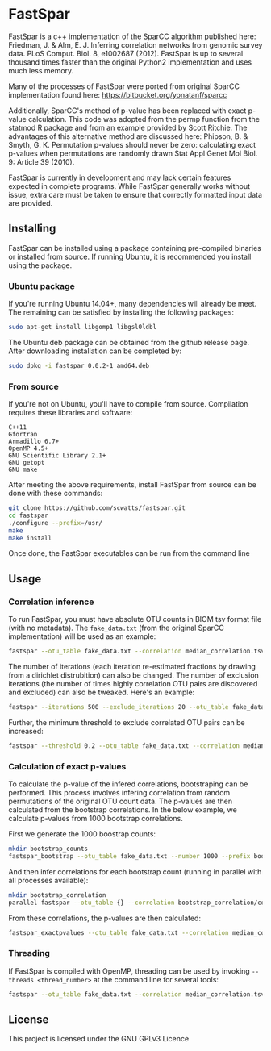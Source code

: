 # FastSpar
FastSpar is a c++ implementation of the SparCC algorithm published here: Friedman, J. & Alm, E. J. Inferring correlation networks from genomic survey data. PLoS Comput. Biol. 8, e1002687 (2012). FastSpar is up to several thousand times faster than the original Python2 implementation and uses much less memory.

Many of the processes of FastSpar were ported from original SparCC implementation found here: https://bitbucket.org/yonatanf/sparcc

Additionally, SparCC's method of p-value has been replaced with exact p-value calculation. This code was adopted from the permp function from the statmod R package and from an example provided by Scott Ritchie. The advantages of this alternative method are discussed here: Phipson, B. & Smyth, G. K. Permutation p-values should never be zero: calculating exact p-values when permutations are randomly drawn Stat Appl Genet Mol Biol. 9: Article 39 (2010).

FastSpar is currently in development and may lack certain features expected in complete programs. While FastSpar generally works without issue, extra care must be taken to ensure that correctly formatted input data are provided.


## Installing
FastSpar can be installed using a package containing pre-compiled binaries or installed from source. If running Ubuntu, it is recommended you install using the package.


### Ubuntu package
If you're running Ubuntu 14.04+, many dependencies will already be meet. The remaining can be satisfied by installing the following packages:
```bash
sudo apt-get install libgomp1 libgsl0ldbl
```

The Ubuntu deb package can be obtained from the github release page. After downloading installation can be completed by:
```bash
sudo dpkg -i fastspar_0.0.2-1_amd64.deb
```


### From source
If you're not on Ubuntu, you'll have to compile from source. Compilation requires these libraries and software:
```
C++11
Gfortran
Armadillo 6.7+
OpenMP 4.5+
GNU Scientific Library 2.1+
GNU getopt
GNU make
```

After meeting the above requirements, install FastSpar from source can be done with these commands:
```bash
git clone https://github.com/scwatts/fastspar.git
cd fastspar
./configure --prefix=/usr/
make
make install
```
Once done, the FastSpar executables can be run from the command line


## Usage
### Correlation inference
To run FastSpar, you must have absolute OTU counts in BIOM tsv format file (with no metadata). The `fake_data.txt` (from the original SparCC implementation) will be used as an example:

```bash
fastspar --otu_table fake_data.txt --correlation median_correlation.tsv --covariance median_covariance.tsv
```

The number of iterations (each iteration re-estimated fractions by drawing from a dirichlet distrubition) can also be changed. The number of exclusion iterations (the number of times highly correlation OTU pairs are discovered and excluded) can also be tweaked. Here's an example:

```bash
fastspar --iterations 500 --exclude_iterations 20 --otu_table fake_data.txt --correlation median_correlation.tsv --covariance median_covariance.tsv
```

Further, the minimum threshold to exclude correlated OTU pairs can be increased:
```bash
fastspar --threshold 0.2 --otu_table fake_data.txt --correlation median_correlation.tsv --covariance median_covariance.tsv
```


### Calculation of exact p-values
To calculate the p-value of the infered correlations, bootstraping can be performed. This process involves infering correlation from random permutations of the original OTU count data. The p-values are then calculated from the bootstrap correlations. In the below example, we calculate p-values from 1000 bootstrap correlations.


First we generate the 1000 boostrap counts:

```bash
mkdir bootstrap_counts
fastspar_bootstrap --otu_table fake_data.txt --number 1000 --prefix bootstrap_counts/fake_data
```

And then infer correlations for each bootstrap count (running in parallel with all processes available):

```bash
mkdir bootstrap_correlation
parallel fastspar --otu_table {} --correlation bootstrap_correlation/cor_{/} --covariance bootstrap_correlation/cov_{/} -i 5 ::: bootstrap_counts/*
```

From these correlations, the p-values are then calculated:
```bash
fastspar_exactpvalues --otu_table fake_data.txt --correlation median_correlation.tsv --prefix bootstrap_correlation/cor_fake_data_ --permutations 1000 --outfile pvalues.tsv
```


### Threading
If FastSpar is compiled with OpenMP, threading can be used by invoking `--threads <thread_number>` at the command line for several tools:
```bash
fastspar --otu_table fake_data.txt --correlation median_correlation.tsv --covariance median_covariance.tsv --iterations 10000 --threads 32
```


## License
This project is licensed under the GNU GPLv3 Licence

